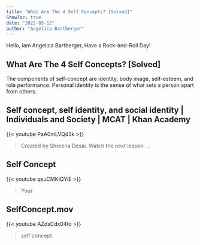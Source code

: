 ```yaml
---
title: "What Are The 4 Self Concepts? [Solved]"
ShowToc: true 
date: "2022-05-12"
author: "Angelica Bartberger" 
---
```


Hello, iam Angelica Bartberger, Have a Rock-and-Roll Day!
## What Are The 4 Self Concepts? [Solved]
The components of self-concept are identity, body image, self-esteem, and role performance. Personal identity is the sense of what sets a person apart from others.

## Self concept, self identity, and social identity | Individuals and Society | MCAT | Khan Academy
{{< youtube PaA0mLVQd3k >}}
>Created by Shreena Desai. Watch the next lesson: ...

## Self Concept
{{< youtube qsuCMKiQYiE >}}
>Your 

## SelfConcept.mov
{{< youtube AZdsCdx04to >}}
>self concept

